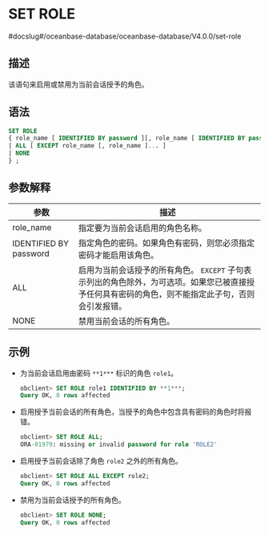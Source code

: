 SET ROLE 
=============================
#docslug#/oceanbase-database/oceanbase-database/V4.0.0/set-role


描述 
-----------------------

该语句来启用或禁用为当前会话授予的角色。

语法 
-----------------------

```sql
SET ROLE
{ role_name [ IDENTIFIED BY password ][, role_name [ IDENTIFIED BY password ] ]...
| ALL [ EXCEPT role_name [, role_name ]... ]
| NONE
} ;
```



参数解释 
-------------------------



|           参数           |                                               描述                                               |
|------------------------|------------------------------------------------------------------------------------------------|
| role_name              | 指定要为当前会话启用的角色名称。                                                                               |
| IDENTIFIED BY password | 指定角色的密码。如果角色有密码，则您必须指定密码才能启用该角色。                                                               |
| ALL                    | 启用为当前会话授予的所有角色。 `EXCEPT` 子句表示列出的角色除外，为可选项。如果您已被直接授予任何具有密码的角色，则不能指定此子句，否则会引发报错。 |
| NONE                   | 禁用当前会话的所有角色。                                                                                   |



示例 
-----------------------

* 为当前会话启用由密码 `**1***` 标识的角色 `role1`。

  ```sql
  obclient> SET ROLE role1 IDENTIFIED BY **1***;
  Query OK, 0 rows affected
  ```

  

* 启用授予当前会话的所有角色，当授予的角色中包含具有密码的角色时将报错。

  ```sql
  obclient> SET ROLE ALL;
  ORA-01979: missing or invalid password for role 'ROLE2'
  ```

  

* 启用授予当前会话除了角色 `role2` 之外的所有角色。

  ```sql
  obclient> SET ROLE ALL EXCEPT role2;
  Query OK, 0 rows affected
  ```

  

* 禁用为当前会话授予的所有角色。

  ```sql
  obclient> SET ROLE NONE;
  Query OK, 0 rows affected
  ```

  



